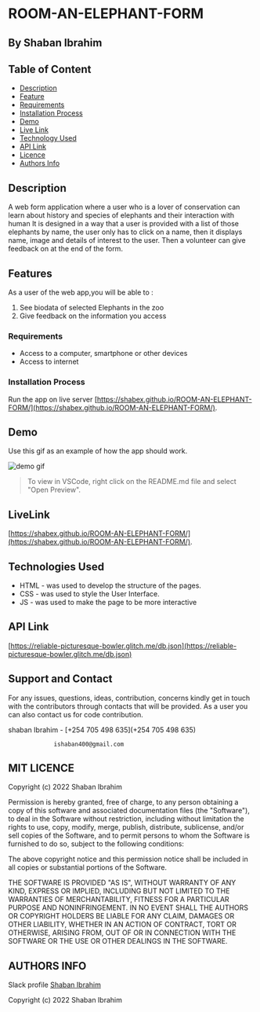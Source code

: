 # ROOM-AN-ELEPHANT-FORM
 ## By Shaban Ibrahim

 ## Table of Content
 - [Description](#Description)
 - [Feature](#Features)
 - [Requirements](#requirements)
 - [Installation Process](#installation-process)
 - [Demo](#Demo)
 - [Live Link](#live-link)
 - [Technology Used](#technology-used)
 - [API Link](#api-link)
 - [Licence](#licence)
 - [Authors Info](#authors-info)

 ## Description

A web form application where a user who is a lover of conservation can learn about history and species of elephants and their interaction with human
It is designed in a way that a user is provided with a list of those elephants by name, the user only has to click on a name, then it displays name, image and details of interest to the user. Then a volunteer can give feedback on at the end of the form.

## Features
As a user of the web app,you will be able to :
1. See biodata of selected Elephants in the zoo
2. Give feedback on the information you access


 ###  Requirements
 * Access to  a computer, smartphone or other devices
 * Access to internet

 ### Installation Process
Run the app on live server [https://shabex.github.io/ROOM-AN-ELEPHANT-FORM/](https://shabex.github.io/ROOM-AN-ELEPHANT-FORM/).

## Demo

Use this gif as an example of how the app should work.

![demo gif](https://media.giphy.com/media/u1JvmuHF2mZNmPyPS6/giphy.gif)

> To view in VSCode, right click on the README.md file and select "Open Preview".


## LiveLink
[https://shabex.github.io/ROOM-AN-ELEPHANT-FORM/](https://shabex.github.io/ROOM-AN-ELEPHANT-FORM/).

## Technologies Used
* HTML - was used to develop the structure of the pages.
* CSS - was used to style the User Interface.
* JS - was used to make the page to be more interactive

## API Link
[https://reliable-picturesque-bowler.glitch.me/db.json](https://reliable-picturesque-bowler.glitch.me/db.json)

## Support and Contact
For any issues, questions, ideas, contribution, concerns kindly get in touch with the contributors through contacts that will be provided. As a user you can also contact us for code contribution.

shaban Ibrahim - [+254 705 498 635](+254 705 498 635)

                 ishaban400@gmail.com



## MIT LICENCE

Copyright (c) 2022 Shaban Ibrahim

Permission is hereby granted, free of charge, to any person obtaining a copy
of this software and associated documentation files (the "Software"), to deal
in the Software without restriction, including without limitation the rights
to use, copy, modify, merge, publish, distribute, sublicense, and/or sell
copies of the Software, and to permit persons to whom the Software is
furnished to do so, subject to the following conditions:

The above copyright notice and this permission notice shall be included in all
copies or substantial portions of the Software.

THE SOFTWARE IS PROVIDED "AS IS", WITHOUT WARRANTY OF ANY KIND, EXPRESS OR
IMPLIED, INCLUDING BUT NOT LIMITED TO THE WARRANTIES OF MERCHANTABILITY,
FITNESS FOR A PARTICULAR PURPOSE AND NONINFRINGEMENT. IN NO EVENT SHALL THE
AUTHORS OR COPYRIGHT HOLDERS BE LIABLE FOR ANY CLAIM, DAMAGES OR OTHER
LIABILITY, WHETHER IN AN ACTION OF CONTRACT, TORT OR OTHERWISE, ARISING FROM,
OUT OF OR IN CONNECTION WITH THE SOFTWARE OR THE USE OR OTHER DEALINGS IN THE
SOFTWARE.

## AUTHORS INFO
Slack profile [Shaban Ibrahim](https://app.slack.com/client/T0101L740P4/D03HL4C61PH/user_profile/U03GW75NRFT)

Copyright (c) 2022 Shaban Ibrahim

